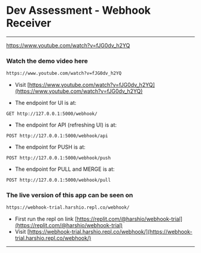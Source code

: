 # Dev Assessment - Webhook Receiver

*******************

https://www.youtube.com/watch?v=fJG0dv_h2YQ
### Watch the demo video here
```bash
https://www.youtube.com/watch?v=fJG0dv_h2YQ
```
* Visit [https://www.youtube.com/watch?v=fJG0dv_h2YQ](https://www.youtube.com/watch?v=fJG0dv_h2YQ)

* The endpoint for UI is at:
```
GET http://127.0.0.1:5000/webhook/
```

* The endpoint for API (refreshing UI) is at:
```
POST http://127.0.0.1:5000/webhook/api
```

* The endpoint for PUSH is at:
```
POST http://127.0.0.1:5000/webhook/push
```

* The endpoint for PULL and MERGE is at:
```
POST http://127.0.0.1:5000/webhook/pull
```

### The live version of this app can be seen on 
```bash
https://webhook-trial.harshio.repl.co/webhook/
```
* First run the repl on link [https://replit.com/@harshio/webhook-trial](https://replit.com/@harshio/webhook-trial)
* Visit [https://webhook-trial.harshio.repl.co/webhook/](https://webhook-trial.harshio.repl.co/webhook/)

*******************
